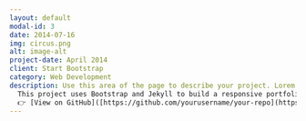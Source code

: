 ```yaml
---
layout: default
modal-id: 3
date: 2014-07-16
img: circus.png
alt: image-alt
project-date: April 2014
client: Start Bootstrap
category: Web Development
description: Use this area of the page to describe your project. Lorem ipsum dolor sit amet, consectetur adipisicing elit. Mollitia neque assumenda ipsam nihil, molestias magnam, recusandae quos quis inventore quisquam velit asperiores, vitae? Reprehenderit soluta, eos quod consequuntur itaque. Nam.|
  This project uses Bootstrap and Jekyll to build a responsive portfolio site.
  👉 [View on GitHub]([https://github.com/yourusername/your-repo](https://github.com/aslamshaw/Mechanical-Property-Inference-Pipeline))
---
```

